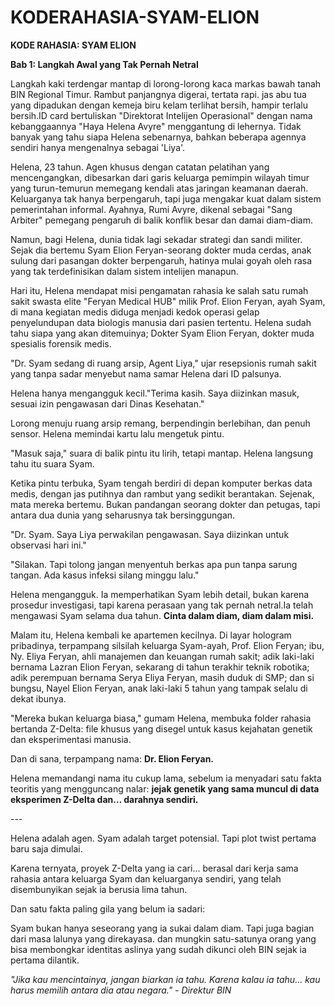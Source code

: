 # KODERAHASIA-SYAM-ELION
<html>

<body>
  <p><b>KODE RAHASIA: SYAM ELION</b></p>
  <P><B>Bab 1: Langkah Awal yang Tak Pernah Netral</B>

</P>
  <P>Langkah kaki terdengar mantap di lorong-lorong kaca markas bawah tanah BIN Regional Timur. Rambut panjangnya digerai, tertata rapi. jas abu tua yang dipadukan dengan kemeja biru kelam terlihat bersih, hampir terlalu bersih.ID card bertuliskan "Direktorat Intelijen Operasional" dengan nama kebanggaannya "Haya Helena Avyre" menggantung di lehernya. Tidak banyak yang tahu siapa Helena sebenarnya, bahkan beberapa agennya sendiri hanya mengenalnya sebagai 'Liya'.


  <p>Helena, 23 tahun. Agen khusus dengan catatan pelatihan yang mencengangkan, dibesarkan dari garis keluarga pemimpin wilayah timur yang turun-temurun memegang kendali atas jaringan keamanan daerah. Keluarganya tak hanya berpengaruh, tapi juga mengakar kuat dalam sistem pemerintahan informal. Ayahnya, Rumi Avyre, dikenal sebagai "Sang Arbiter" pemegang pengaruh di balik konflik besar dan damai diam-diam.</p>


  <p>Namun, bagi Helena, dunia tidak lagi sekadar strategi dan sandi militer. Sejak dia bertemu Syam Elion Feryan-seorang dokter muda cerdas, anak sulung dari pasangan dokter berpengaruh, hatinya mulai goyah oleh rasa yang tak terdefinisikan dalam sistem intelijen manapun.</p>


  <p>Hari itu, Helena mendapat misi pengamatan rahasia ke salah satu rumah sakit swasta elite "Feryan Medical HUB" milik Prof. Elion Feryan, ayah Syam, di mana kegiatan medis diduga menjadi kedok operasi gelap penyelundupan data biologis manusia dari pasien tertentu. Helena sudah tahu siapa yang akan ditemuinya; Dokter Syam Elion Feryan, dokter muda spesialis forensik medis.
  <p>"Dr. Syam sedang di ruang arsip, Agent Liya," ujar resepsionis rumah sakit yang tanpa sadar menyebut nama samar Helena dari ID palsunya.</p>
  <p>Helena hanya mengangguk kecil."Terima kasih. Saya diizinkan masuk, sesuai izin pengawasan dari Dinas Kesehatan."

</p>
  <p>Lorong menuju ruang arsip remang, berpendingin berlebihan, dan penuh sensor. Helena memindai kartu lalu mengetuk pintu.</P>


  <p>"Masuk saja," suara di balik pintu itu lirih, tetapi mantap. Helena langsung tahu itu suara Syam.</p>
  <p>

Ketika pintu terbuka, Syam tengah berdiri di depan komputer berkas data medis, dengan jas putihnya dan rambut yang sedikit berantakan. Sejenak, mata mereka bertemu.
Bukan pandangan seorang dokter dan petugas, tapi antara dua dunia yang seharusnya tak bersinggungan.</p>
  <p>

"Dr. Syam. Saya Liya perwakilan pengawasan. Saya diizinkan untuk observasi hari ini."

</p>
  <p>"Silakan. Tapi tolong jangan menyentuh berkas apa pun tanpa sarung tangan. Ada kasus infeksi silang minggu lalu."</p>
  <p>Helena mengangguk. Ia memperhatikan Syam lebih detail, bukan karena prosedur investigasi, tapi karena perasaan yang tak pernah netral.Ia telah mengawasi Syam selama dua tahun. <b>Cinta dalam diam, diam dalam misi.


</p></b>

  <p>Malam itu, Helena kembali ke apartemen kecilnya. Di layar hologram pribadinya, terpampang silsilah keluarga Syam-ayah, Prof. Elion Feryan; ibu, Ny. Eliya Feryan, ahli manajemen dan keuangan rumah sakit; adik laki-laki bernama 
Lazran Elion Feryan, sekarang di tahun terakhir teknik robotika; adik perempuan bernama Serya Eliya Feryan, masih duduk di SMP; dan si bungsu, Nayel Elion Feryan, anak laki-laki 5 tahun yang tampak selalu di dekat ibunya.</p>

  <p>"Mereka bukan keluarga biasa," gumam Helena, membuka folder rahasia bertanda Z-Delta: file khusus yang disegel untuk kasus kejahatan genetik dan eksperimentasi manusia.

</p>
  <p>Dan di sana, terpampang nama: <b>Dr. Elion Feryan.</b> 


  <p>Helena memandangi nama itu cukup lama, sebelum ia menyadari satu fakta teoritis yang mengguncang nalar: <b>jejak genetik yang sama muncul di data eksperimen Z-Delta dan… darahnya sendiri.</b></p>




  <p>---</p>



  <p>Helena adalah agen. Syam adalah target potensial. Tapi plot twist pertama baru saja dimulai.</p>


  <p>Karena ternyata, proyek Z-Delta yang ia cari… berasal dari kerja sama rahasia antara keluarga Syam dan keluarganya sendiri, yang telah disembunyikan sejak ia berusia lima tahun.</p>


  <p>Dan satu fakta paling gila yang belum ia sadari:</p>

  <p>Syam bukan hanya seseorang yang ia sukai dalam diam. Tapi juga bagian dari masa lalunya yang direkayasa. dan mungkin satu-satunya orang yang bisa membongkar identitas aslinya yang sudah dikunci oleh BIN sejak ia pertama dilantik.

</p>
  <p><i>"Jika kau mencintainya, jangan biarkan ia tahu. Karena kalau ia tahu… kau harus memilih antara dia atau negara." - Direktur BIN
</i></p>
</body>
</html>
